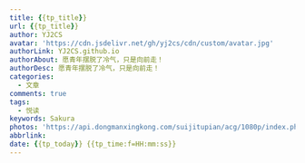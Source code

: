 ```yaml
---
title: {{tp_title}}
url: {{tp_title}}
author: YJ2CS
avatar: 'https://cdn.jsdelivr.net/gh/yj2cs/cdn/custom/avatar.jpg'
authorLink: YJ2CS.github.io
authorAbout: 愿青年摆脱了冷气，只是向前走！
authorDesc: 愿青年摆脱了冷气，只是向前走！
categories:
  - 文章
comments: true
tags:
  - 悦读
keywords: Sakura
photos: 'https://api.dongmanxingkong.com/suijitupian/acg/1080p/index.php?abbrlink='
abbrlink: 
date: {{tp_today}} {{tp_time:f=HH:mm:ss}}
---
```


